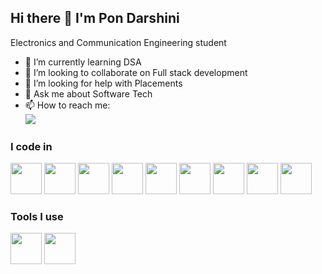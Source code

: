## Hi there 👋 I'm Pon Darshini

Electronics and Communication Engineering student

- 🌱 I’m currently learning DSA
- 👯 I’m looking to collaborate on Full stack development
- 🤔 I’m looking for help with Placements 
- 💬 Ask me about Software Tech
- 📫 How to reach me:
<br/> [<img src="https://img.shields.io/badge/LinkedIn-0077B5?style=for-the-badge&logo=linkedin&logoColor=white" />](https://www.linkedin.com/in/pon-darshini/)

### I code in
<img height="50" width="50" src="https://img.icons8.com/?size=100&id=Pd2x9GWu9ovX&format=png&color=000000" /> <img height="50" width="50" src="https://img.icons8.com/?size=100&id=asWSSTBrDlTW&format=png&color=000000" /> <img height="50" width="50" src="https://img.icons8.com/?size=100&id=13441&format=png&color=000000" /> <img height="50" width="50" src="https://img.icons8.com/?size=100&id=108784&format=png&color=000000" /> <img height="50" width="50" src="https://img.icons8.com/?size=100&id=v8RpPQUwv0N8&format=png&color=000000" /> <img height="50" width="50" src="https://img.icons8.com/?size=100&id=3BTBsJs5myRy&format=png&color=000000" /> <img height="50" width="50" src="https://img.icons8.com/?size=100&id=UFXRpPFebwa2&format=png&color=000000" /> <img height="50" width="50" src="https://img.icons8.com/?size=100&id=hsPbhkOH4FMe&format=png&color=000000" /> <img height="50" width="50" src="https://img.icons8.com/?size=100&id=WNoJgbzDr3i2&format=png&color=000000" />

### Tools I use
<img height="50" width="50" src="https://img.icons8.com/?size=100&id=20906&format=png&color=000000" /> <img height="50" width="50" src="https://camo.githubusercontent.com/b693f93e8574e1056ec0cbeda4208bb4d0965fdfaaee4c15ba2c9dad441bb2e5/68747470733a2f2f696d672e69636f6e73382e636f6d2f636f6c6f722f34382f3030303030302f76697375616c2d73747564696f2d636f64652d323031392e706e67" />
